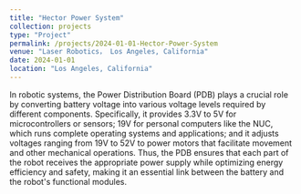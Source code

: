 ```yaml
---
title: "Hector Power System"
collection: projects
type: "Project"
permalink: /projects/2024-01-01-Hector-Power-System
venue: "Laser Robotics， Los Angeles, California"
date: 2024-01-01
location: "Los Angeles, California"
---
```


In robotic systems, the Power Distribution Board (PDB) plays a crucial role by converting battery voltage into various voltage levels required by different components. Specifically, it provides 3.3V to 5V for microcontrollers or sensors; 19V for personal computers like the NUC, which runs complete operating systems and applications; and it adjusts voltages ranging from 19V to 52V to power motors that facilitate movement and other mechanical operations. Thus, the PDB ensures that each part of the robot receives the appropriate power supply while optimizing energy efficiency and safety, making it an essential link between the battery and the robot's functional modules.